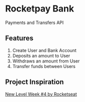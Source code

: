 # Rocketpay Bank

Payments and Transfers API

## Features

1. Create User and Bank Account
2. Deposits an amount to User
3. Withdraws an amount from User
4. Transfer funds between Users

## Project Inspiration

[New Level Week #4 by Rocketseat](http://rocketseat.com.br)